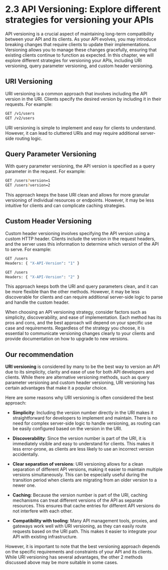 # 2.3 API Versioning: Explore different strategies for versioning your APIs

API versioning is a crucial aspect of maintaining long-term compatibility between your API and its clients. As your API evolves, you may introduce breaking changes that require clients to update their implementations. Versioning allows you to manage these changes gracefully, ensuring that existing clients continue to function as expected. In this chapter, we will explore different strategies for versioning your APIs, including URI versioning, query parameter versioning, and custom header versioning.

## URI Versioning

URI versioning is a common approach that involves including the API version in the URI. Clients specify the desired version by including it in their requests. For example:

```bash
GET /v1/users
GET /v2/users
```

URI versioning is simple to implement and easy for clients to understand. However, it can lead to cluttered URIs and may require additional server-side routing logic.

## Query Parameter Versioning

With query parameter versioning, the API version is specified as a query parameter in the request. For example:

```bash
GET /users?version=1
GET /users?version=2
```

This approach keeps the base URI clean and allows for more granular versioning of individual resources or endpoints. However, it may be less intuitive for clients and can complicate caching strategies.

## Custom Header Versioning

Custom header versioning involves specifying the API version using a custom HTTP header. Clients include the version in the request headers, and the server uses this information to determine which version of the API to serve. For example:

```bash
GET /users
Headers: { "X-API-Version": "1" }

GET /users
Headers: { "X-API-Version": "2" }
```

This approach keeps both the URI and query parameters clean, and it can be more flexible than the other methods. However, it may be less discoverable for clients and can require additional server-side logic to parse and handle the custom header.

When choosing an API versioning strategy, consider factors such as simplicity, discoverability, and ease of implementation. Each method has its pros and cons, and the best approach will depend on your specific use case and requirements. Regardless of the strategy you choose, it is essential to communicate versioning changes clearly to your clients and provide documentation on how to upgrade to new versions.

## Our recommendation

**URI versioning** is considered by many to be the best way to version an API due to its simplicity, clarity and ease of use for both API developers and clients. While there are alternative versioning methods, such as query parameter versioning and custom header versioning, URI versioning has certain advantages that make it a popular choice.

Here are some reasons why URI versioning is often considered the best approach:

* **Simplicity**: Including the version number directly in the URI makes it straightforward for developers to implement and maintain. There is no need for complex server-side logic to handle versioning, as routing can be easily configured based on the version in the URI.

* **Discoverability**: Since the version number is part of the URI, it is immediately visible and easy to understand for clients. This makes it less error-prone, as clients are less likely to use an incorrect version accidentally.

* **Clear separation of versions**: URI versioning allows for a clean separation of different API versions, making it easier to maintain multiple versions simultaneously. This can be especially useful during the transition period when clients are migrating from an older version to a newer one.

* **Caching**: Because the version number is part of the URI, caching mechanisms can treat different versions of the API as separate resources. This ensures that cache entries for different API versions do not interfere with each other.

* **Compatibility with tooling**: Many API management tools, proxies, and gateways work well with URI versioning, as they can easily route requests based on the URI path. This makes it easier to integrate your API with existing infrastructure.

However, it is important to note that the best versioning approach depends on the specific requirements and constraints of your API and its clients. While URI versioning has several advantages, the other 2 methods discussed above may be more suitable in some cases.